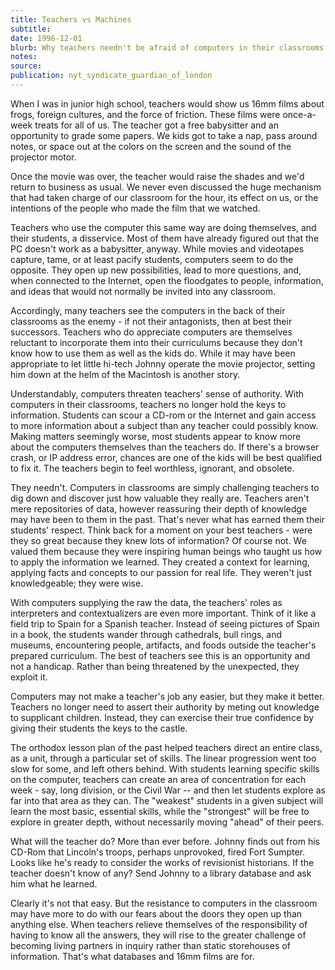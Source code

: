 ```yaml
---
title: Teachers vs Machines
subtitle:
date: 1996-12-01
blurb: Why teachers needn't be afraid of computers in their classrooms
notes:
source:
publication: nyt_syndicate_guardian_of_london
---
```


When I was in junior high school, teachers would show us 16mm films about frogs, foreign cultures, and the force of friction. These films were once-a-week treats for all of us. The teacher got a free babysitter and an opportunity to grade some papers. We kids got to take a nap, pass around notes, or space out at the colors on the screen and the sound of the projector motor.

Once the movie was over, the teacher would raise the shades and we'd return to business as usual. We never even discussed the huge mechanism that had taken charge of our classroom for the hour, its effect on us, or the intentions of the people who made the film that we watched.

Teachers who use the computer this same way are doing themselves, and their students, a disservice. Most of them have already figured out that the PC doesn't work as a babysitter, anyway. While movies and videotapes capture, tame, or at least pacify students, computers seem to do the opposite. They open up new possibilities, lead to more questions, and, when connected to the Internet, open the floodgates to people, information, and ideas that would not normally be invited into any classroom.

Accordingly, many teachers see the computers in the back of their classrooms as the enemy - if not their antagonists, then at best their successors. Teachers who do appreciate computers are themselves reluctant to incorporate them into their curriculums because they don't know how to use them as well as the kids do. While it may have been appropriate to let little hi-tech Johnny operate the movie projector, setting him down at the helm of the Macintosh is another story.

Understandably, computers threaten teachers' sense of authority. With computers in their classrooms, teachers no longer hold the keys to information. Students can scour a CD-rom or the Internet and gain access to more information about a subject than any teacher could possibly know. Making matters seemingly worse, most students appear to know more about the computers themselves than the teachers do. If there's a browser crash, or IP address error, chances are one of the kids will be best qualified to fix it. The teachers begin to feel worthless, ignorant, and obsolete.

They needn't. Computers in classrooms are simply challenging teachers to dig down and discover just how valuable they really are. Teachers aren't mere repositories of data, however reassuring their depth of knowledge may have been to them in the past. That's never what has earned them their students' respect. Think back for a moment on your best teachers - were they so great because they knew lots of information? Of course not. We valued them because they were inspiring human beings who taught us how to apply the information we learned. They created a context for learning, applying facts and concepts to our passion for real life. They weren't just knowledgeable; they were wise.

With computers supplying the raw the data, the teachers' roles as interpreters and contextualizers are even more important. Think of it like a field trip to Spain for a Spanish teacher. Instead of seeing pictures of Spain in a book, the students wander through cathedrals, bull rings, and museums, encountering people, artifacts, and foods outside the teacher's prepared curriculum. The best of teachers see this is an opportunity and not a handicap. Rather than being threatened by the unexpected, they exploit it.

Computers may not make a teacher's job any easier, but they make it better. Teachers no longer need to assert their authority by meting out knowledge to supplicant children. Instead, they can exercise their true confidence by giving their students the keys to the castle.

The orthodox lesson plan of the past helped teachers direct an entire class, as a unit, through a particular set of skills. The linear progression went too slow for some, and left others behind. With students learning specific skills on the computer, teachers can create an area of concentration for each week - say, long division, or the Civil War -- and then let students explore as far into that area as they can. The "weakest" students in a given subject will learn the most basic, essential skills, while the "strongest" will be free to explore in greater depth, without necessarily moving "ahead" of their peers.

What will the teacher do? More than ever before. Johnny finds out from his CD-Rom that Lincoln's troops, perhaps unprovoked, fired Fort Sumpter. Looks like he's ready to consider the works of revisionist historians. If the teacher doesn't know of any? Send Johnny to a library database and ask him what he learned.

Clearly it's not that easy. But the resistance to computers in the classroom may have more to do with our fears about the doors they open up than anything else. When teachers relieve themselves of the responsibility of having to know all the answers, they will rise to the greater challenge of becoming living partners in inquiry rather than static storehouses of information. That's what databases and 16mm films are for.
